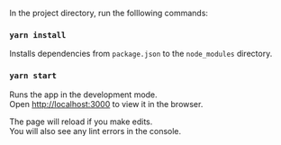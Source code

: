 In the project directory, run the folllowing commands:

### `yarn install`

Installs dependencies from `package.json` to the `node_modules` directory.

### `yarn start`

Runs the app in the development mode.<br />
Open [http://localhost:3000](http://localhost:3000) to view it in the browser.

The page will reload if you make edits.<br />
You will also see any lint errors in the console.
